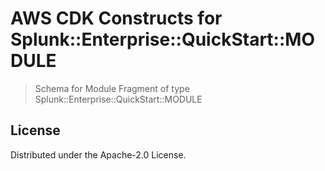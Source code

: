 # AWS CDK Constructs for Splunk::Enterprise::QuickStart::MODULE

> Schema for Module Fragment of type Splunk::Enterprise::QuickStart::MODULE


## License

Distributed under the Apache-2.0 License.
